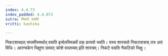 ```yaml
---
index: 4.4.73
index_padded: 4.4.073
sutra: निकटे वसति
vritti: kashika

---
```

निकटशाब्दात् सप्तमीस्मर्थात् वसति इत्येतस्मिन्नर्थे ठक् प्रत्ययो भवति। यस्य शास्त्रतो निकटवासस् तत्र अयं विधिः। आरण्यकेन भिक्षुणा ग्रामात् क्रोशे वस्तव्यम् इति शास्त्रम्। निकटे वसति नैकटिको भिक्षुः।